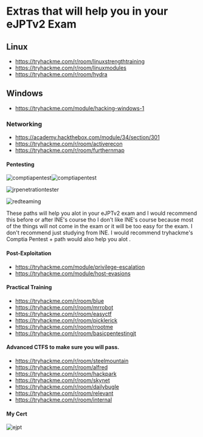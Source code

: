  # Extras that will help you in your eJPTv2 Exam


## **Linux** 

- https://tryhackme.com/r/room/linuxstrengthtraining
- https://tryhackme.com/r/room/linuxmodules
- https://tryhackme.com/r/room/hydra


## **Windows**
- https://tryhackme.com/module/hacking-windows-1
### **Networking** 

- https://academy.hackthebox.com/module/34/section/301
- https://tryhackme.com/r/room/activerecon
- https://tryhackme.com/r/room/furthernmap

#### **Pentesting** 


![comptiapentest](https://github.com/user-attachments/assets/838a4de8-17b0-4cc9-a532-dc03f65219e4)![comptiapentest](https://github.com/user-attachments/assets/502ac47a-782d-4b30-863b-cf15aee291b4)


![jrpenetrationtester](https://github.com/user-attachments/assets/1ebc00e5-12f9-472f-8208-0ba6ce40f9fb)

![redteaming](https://github.com/user-attachments/assets/a442df6e-7329-4629-b7c4-f9b3b92bbdf2)



These paths will help you alot in your eJPTv2 exam and I would recommend this before or after INE's course tho I don't like INE's course because most of the things will not come in the exam or it will be too easy for the exam. I don't recommend just studying from INE.
I would recommend tryhackme's Comptia Pentest + path would also help you alot .
#### **Post-Exploitation**

- https://tryhackme.com/module/privilege-escalation
- https://tryhackme.com/module/host-evasions

#### **Practical Training**

- https://tryhackme.com/r/room/blue
- https://tryhackme.com/r/room/mrrobot
- https://tryhackme.com/r/room/easyctf
- https://tryhackme.com/r/room/picklerick
- https://tryhackme.com/r/room/rrootme
- https://tryhackme.com/r/room/basicpentestingjt

#### **Advanced CTFS to make sure you will pass.**
- https://tryhackme.com/r/room/steelmountain
- https://tryhackme.com/r/room/alfred
- https://tryhackme.com/r/room/hackpark
- https://tryhackme.com/r/room/skynet
- https://tryhackme.com/r/room/dailybugle
- https://tryhackme.com/r/room/relevant
- https://tryhackme.com/r/room/internal
#### **My Cert**
![ejpt](https://github.com/user-attachments/assets/25f1c191-95ca-462b-bb3b-58cbd1f6bcc0)




